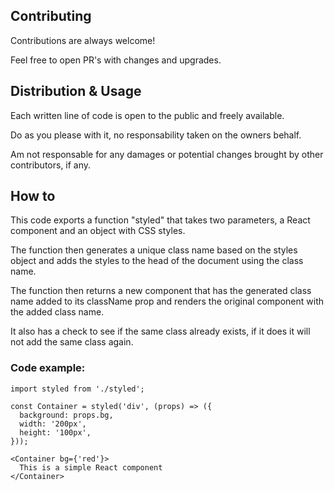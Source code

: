 ## Contributing

Contributions are always welcome!

Feel free to open PR's with changes and upgrades.


## Distribution & Usage

Each written line of code is open to the public and freely available.

Do as you please with it, no responsability taken on the owners behalf.

Am not responsable for any damages or potential changes brought by other contributors, if any.

## How to

This code exports a function "styled" that takes two parameters, a React component and an object with CSS styles. 

The function then generates a unique class name based on the styles object and adds the styles to the head of the document using the class name. 

The function then returns a new component that has the generated class name added to its className prop and renders the original component with the added class name. 

It also has a check to see if the same class already exists, if it does it will not add the same class again.

### Code example:

```
import styled from './styled';

const Container = styled('div', (props) => ({
  background: props.bg,
  width: '200px',
  height: '100px',
}));

<Container bg={'red'}>
  This is a simple React component
</Container>
```
